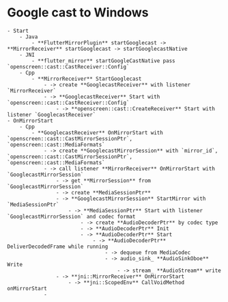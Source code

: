 # Google cast to Windows
	- Start
		- Java
			- **FlutterMirrorPlugin** startGooglecast -> **MirrorReceiver** startGooglecast -> startGooglecastNative
		- JNI
			- **flutter_mirror** startGoogleCastNative pass `openscreen::cast::CastReceiver::Config`
		- Cpp
			- **MirrorReceiver** StartGooglecast
				- -> create **GooglecastReceiver** with listener `MirrorReceiver`
				- -> **GooglecastReceiver** Start with `openscreen::cast::CastReceiver::Config`
					- -> **openscreen::cast::CreateReceiver** Start with listener `GooglecastReceiver`
	- OnMirrorStart
		- Cpp
			- **GooglecastReceiver** OnMirrorStart with `openscreen::cast::CastMirrorSessionPtr`, `openscreen::cast::MediaFormats`
				- -> create **GooglecastMirrorSession** with `mirror_id`, `openscreen::cast::CastMirrorSessionPtr`, `openscreen::cast::MediaFormats`
				- -> call listener **MirrorReceiver** OnMirrorStart with `GooglecastMirrorSession`
					- -> get **MirrorSession** from `GooglecastMirrorSession`
					- -> create **MediaSessionPtr**
					- -> **GooglecastMirrorSession** StartMirror with `MediaSessionPtr`
						- -> **MediaSessionPtr** Start with listener `GooglecastMirrorSession` and codec format
							- -> create **AudioDecoderPtr** by codec type
							- -> **AudioDecoderPtr** Init
							- -> **AudioDecoderPtr** Start
								- -> **AudioDecoderPtr** DeliverDecodedFrame while running
									- -> dequeue from MediaCodec
									- -> audio_sink_ **AudioSinkOboe** Write
										- -> stream_ **AudioStream** write
					- -> **jni::MirrorReceiver** OnMirrorStart
						- -> **jni::ScopedEnv** CallVoidMethod onMirrorStart
				-